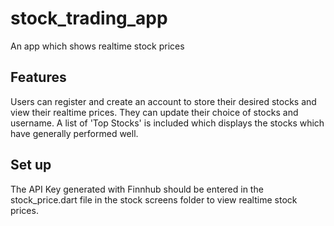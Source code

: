 # stock_trading_app

An app which shows realtime stock prices

## Features
Users can register and create an account to store their desired stocks and view their realtime prices. They can update their choice of stocks and username. A list of 'Top Stocks' is included which displays the stocks which have generally performed well.

## Set up
The API Key generated with Finnhub should be entered in the stock_price.dart file in the stock screens folder to view realtime stock prices.

